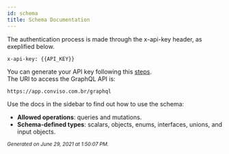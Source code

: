 ```yaml
---
id: schema
title: Schema Documentation
---
```


The authentication process is made through the x-api-key header, as exeplified below.
```console 
x-api-key: {{API_KEY}}
``` 
You can generate your API key following this [steps](https://help.convisoappsec.com/pt-BR/articles/4428685-api-key).  
The URI to access the GraphQL API is:
```console
https://app.conviso.com.br/graphql
```

Use the docs in the sidebar to find out how to use the schema:
- **Allowed operations**: queries and mutations.
- **Schema-defined types**: scalars, objects, enums, interfaces, unions, and input objects.

<small><i>Generated on June 29, 2021 at 1:50:07 PM.</i></small>